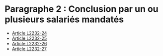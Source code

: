 # Paragraphe 2 : Conclusion par un ou plusieurs salariés mandatés

* [Article L2232-24](./LEGIARTI000031086743.md)
* [Article L2232-25](./LEGIARTI000019356824.md)
* [Article L2232-26](./LEGIARTI000019356821.md)
* [Article L2232-27](./LEGIARTI000019356819.md)
